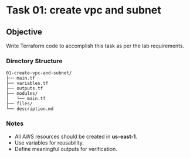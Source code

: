 # Task 01: create vpc and subnet

## Objective
Write Terraform code to accomplish this task as per the lab requirements.

### Directory Structure
```
01-create-vpc-and-subnet/
├── main.tf
├── variables.tf
├── outputs.tf
├── modules/
│   └── main.tf
├── files/
└── description.md
```

### Notes
- All AWS resources should be created in **us-east-1**.
- Use variables for reusability.
- Define meaningful outputs for verification.
